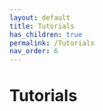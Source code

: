 ```yaml
---
layout: default
title: Tutorials
has_children: true
permalink: /Tutorials
nav_order: 6
---
```


# Tutorials
